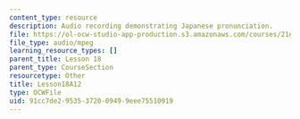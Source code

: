 ```yaml
---
content_type: resource
description: Audio recording demonstrating Japanese pronunciation.
file: https://ol-ocw-studio-app-production.s3.amazonaws.com/courses/21g-504-japanese-iv-spring-2009/91cc7de29535372009499eee75510919_Lesson18A12.mp3
file_type: audio/mpeg
learning_resource_types: []
parent_title: Lesson 18
parent_type: CourseSection
resourcetype: Other
title: Lesson18A12
type: OCWFile
uid: 91cc7de2-9535-3720-0949-9eee75510919
---
```

